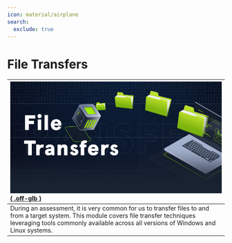 ```yaml
---
icon: material/airplane
search:
  exclude: true
---
```


# File Transfers

| [![](assets/logo.png){ .off-glb }](https://academy.hackthebox.com/course/preview/file-transfers) |
|:---|
| During an assessment, it is very common for us to transfer files to and from a target system. This module covers file transfer techniques leveraging tools commonly available across all versions of Windows and Linux systems. |
